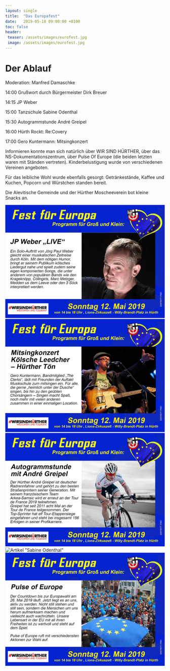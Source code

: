 ```yaml
---
layout: single
title:  "Das Europafest"
date:   2019-05-18 09:00:00 +0100
toc: false
header:
 teaser: /assets/images/eurofest.jpg
 image: /assets/images/eurofest.jpg
---
```


# Der Ablauf

Moderation: Manfred Damaschke

14:00 Grußwort durch Bürgermeister Dirk Breuer

14:15 JP Weber

15:00 Tanzschule Sabine Odenthal

15:30 Autogrammstunde André Greipel

16:00 Hürth Rockt: Re:Covery

17:00 Gero Kuntermann: Mitsingkonzert

Informieren konnte man sich natürlich über WIR SIND HÜRTHER, über das NS-Dokumentationszentrum, über Pulse Of Europe (die beiden letzten waren mit Ständen vertreten).
Kinderbelustigung wurde von verschiedenen Vereinen angeboten.

Für das leibliche Wohl wurde ebenfalls gesorgt: Getränkestände, Kaffee und Kuchen, Popcorn und Würstchen standen bereit.

Die Alevitische Gemeinde und der Hürther Moscheeverein bot kleine Snacks an.



![Artikel "JP Weber"](/assets/images/2019-05-07-fest5.jpg)
![Artikel "Gero Kuntermann"](/assets/images/2019-05-07-fest1.jpg)
![Artikel "André Greipel"](/assets/images/2019-05-07-fest2.jpg)
![Artikel "Sabine Odenthal"](/assets/images/2019-05-07-fest3.jpg)
![Artikel "Pulse of Europe"](/assets/images/2019-05-07-fest4.jpg)

